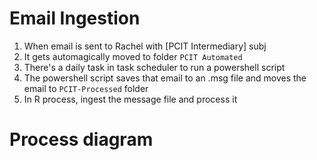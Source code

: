 # Email Ingestion
1. When email is sent to Rachel with [PCIT Intermediary] subj
2. It gets automagically moved to folder `PCIT Automated`
3. There's a daily task in task scheduler to run a powershell script
4. The powershell script saves that email to an .msg file and moves the email to `PCIT-Processed` folder
5. In R process, ingest the message file and process it

# Process diagram